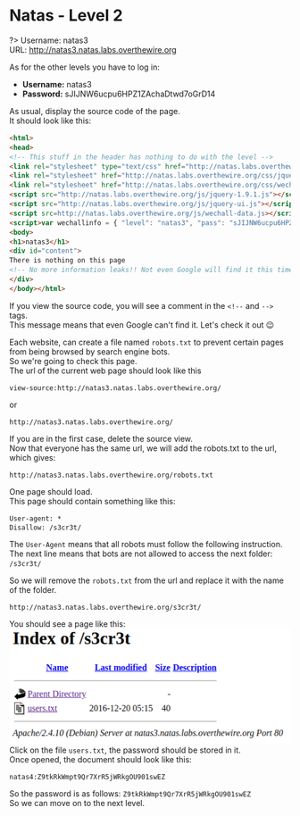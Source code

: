 # Natas - Level 2

?> Username: natas3<br>URL: http://natas3.natas.labs.overthewire.org

As for the other levels you have to log in:
- **Username:** natas3
- **Password:** sJIJNW6ucpu6HPZ1ZAchaDtwd7oGrD14

As usual, display the source code of the page.<br>
It should look like this:
```html
<html>
<head>
<!-- This stuff in the header has nothing to do with the level -->
<link rel="stylesheet" type="text/css" href="http://natas.labs.overthewire.org/css/level.css">
<link rel="stylesheet" href="http://natas.labs.overthewire.org/css/jquery-ui.css" />
<link rel="stylesheet" href="http://natas.labs.overthewire.org/css/wechall.css" />
<script src="http://natas.labs.overthewire.org/js/jquery-1.9.1.js"></script>
<script src="http://natas.labs.overthewire.org/js/jquery-ui.js"></script>
<script src=http://natas.labs.overthewire.org/js/wechall-data.js></script><script src="http://natas.labs.overthewire.org/js/wechall.js"></script>
<script>var wechallinfo = { "level": "natas3", "pass": "sJIJNW6ucpu6HPZ1ZAchaDtwd7oGrD14" };</script></head>
<body>
<h1>natas3</h1>
<div id="content">
There is nothing on this page
<!-- No more information leaks!! Not even Google will find it this time... -->
</div>
</body></html>
```
If you view the source code, you will see a comment in the `<!--` and `-->` tags.<br>
This message means that even Google can't find it. Let's check it out :wink:

Each website, can create a file named `robots.txt` to prevent certain pages from being browsed by search engine bots.<br>
So we're going to check this page.<br>
The url of the current web page should look like this
```
view-source:http://natas3.natas.labs.overthewire.org/
```
or
```
http://natas3.natas.labs.overthewire.org/
```

If you are in the first case, delete the source view.<br>
Now that everyone has the same url, we will add the robots.txt to the url, which gives:
```
http://natas3.natas.labs.overthewire.org/robots.txt
```
One page should load.<br>
This page should contain something like this:<br>
```
User-agent: *
Disallow: /s3cr3t/
```
The `User-Agent` means that all robots must follow the following instruction.<br>
The next line means that bots are not allowed to access the next folder: `/s3cr3t/`

So we will remove the `robots.txt` from the url and replace it with the name of the folder.
```
http://natas3.natas.labs.overthewire.org/s3cr3t/
```
You should see a page like this:<br>
<img src="./assets/natas/lvl2.png" /><br>
Click on the file `users.txt`, the password should be stored in it.<br>
Once opened, the document should look like this:
```
natas4:Z9tkRkWmpt9Qr7XrR5jWRkgOU901swEZ
```
So the password is as follows: `Z9tkRkWmpt9Qr7XrR5jWRkgOU901swEZ`<br>
So we can move on to the next level.